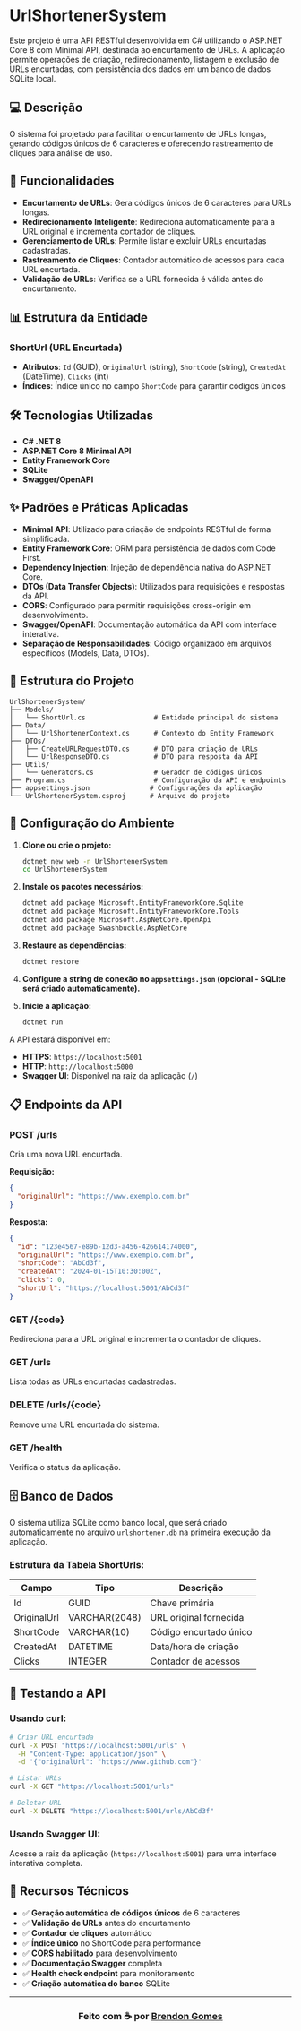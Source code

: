 ﻿# UrlShortenerSystem

Este projeto é uma API RESTful desenvolvida em C# utilizando o ASP.NET Core 8 com Minimal API, destinada ao encurtamento de URLs. A aplicação permite operações de criação, redirecionamento, listagem e exclusão de URLs encurtadas, com persistência dos dados em um banco de dados SQLite local.

## 💻 Descrição

O sistema foi projetado para facilitar o encurtamento de URLs longas, gerando códigos únicos de 6 caracteres e oferecendo rastreamento de cliques para análise de uso.

## 🔮 Funcionalidades

- **Encurtamento de URLs**: Gera códigos únicos de 6 caracteres para URLs longas.
- **Redirecionamento Inteligente**: Redireciona automaticamente para a URL original e incrementa contador de cliques.
- **Gerenciamento de URLs**: Permite listar e excluir URLs encurtadas cadastradas.
- **Rastreamento de Cliques**: Contador automático de acessos para cada URL encurtada.
- **Validação de URLs**: Verifica se a URL fornecida é válida antes do encurtamento.

## 📊 Estrutura da Entidade

### ShortUrl (URL Encurtada)

- **Atributos**: `Id` (GUID), `OriginalUrl` (string), `ShortCode` (string), `CreatedAt` (DateTime), `Clicks` (int)
- **Índices**: Índice único no campo `ShortCode` para garantir códigos únicos

## 🛠️ Tecnologias Utilizadas

- **C# .NET 8**
- **ASP.NET Core 8 Minimal API**
- **Entity Framework Core**
- **SQLite**
- **Swagger/OpenAPI**

## ✨ Padrões e Práticas Aplicadas

- **Minimal API**: Utilizado para criação de endpoints RESTful de forma simplificada.
- **Entity Framework Core**: ORM para persistência de dados com Code First.
- **Dependency Injection**: Injeção de dependência nativa do ASP.NET Core.
- **DTOs (Data Transfer Objects)**: Utilizados para requisições e respostas da API.
- **CORS**: Configurado para permitir requisições cross-origin em desenvolvimento.
- **Swagger/OpenAPI**: Documentação automática da API com interface interativa.
- **Separação de Responsabilidades**: Código organizado em arquivos específicos (Models, Data, DTOs).

## 📂 Estrutura do Projeto

```
UrlShortenerSystem/
├── Models/
│   └── ShortUrl.cs                 # Entidade principal do sistema
├── Data/
│   └── UrlShortenerContext.cs      # Contexto do Entity Framework
├── DTOs/
│   ├── CreateURLRequestDTO.cs      # DTO para criação de URLs
│   └── UrlResponseDTO.cs           # DTO para resposta da API
├── Utils/
│   └── Generators.cs               # Gerador de códigos únicos
├── Program.cs                      # Configuração da API e endpoints
├── appsettings.json               # Configurações da aplicação
└── UrlShortenerSystem.csproj      # Arquivo do projeto
```

## 🚀 Configuração do Ambiente

1. **Clone ou crie o projeto:**

   ```bash
   dotnet new web -n UrlShortenerSystem
   cd UrlShortenerSystem
   ```

2. **Instale os pacotes necessários:**

   ```bash
   dotnet add package Microsoft.EntityFrameworkCore.Sqlite
   dotnet add package Microsoft.EntityFrameworkCore.Tools
   dotnet add package Microsoft.AspNetCore.OpenApi
   dotnet add package Swashbuckle.AspNetCore
   ```

3. **Restaure as dependências:**

   ```bash
   dotnet restore
   ```

4. **Configure a string de conexão no `appsettings.json` (opcional - SQLite será criado automaticamente).**

5. **Inicie a aplicação:**

   ```bash
   dotnet run
   ```

A API estará disponível em:
- **HTTPS**: `https://localhost:5001`
- **HTTP**: `http://localhost:5000`
- **Swagger UI**: Disponível na raiz da aplicação (`/`)

## 📋 Endpoints da API

### **POST /urls**
Cria uma nova URL encurtada.

**Requisição:**
```json
{
  "originalUrl": "https://www.exemplo.com.br"
}
```

**Resposta:**
```json
{
  "id": "123e4567-e89b-12d3-a456-426614174000",
  "originalUrl": "https://www.exemplo.com.br",
  "shortCode": "AbCd3f",
  "createdAt": "2024-01-15T10:30:00Z",
  "clicks": 0,
  "shortUrl": "https://localhost:5001/AbCd3f"
}
```

### GET /{code}
Redireciona para a URL original e incrementa o contador de cliques.

### GET /urls
Lista todas as URLs encurtadas cadastradas.

### DELETE /urls/{code}
Remove uma URL encurtada do sistema.

### GET /health
Verifica o status da aplicação.

## 🗄️ Banco de Dados

O sistema utiliza SQLite como banco local, que será criado automaticamente no arquivo `urlshortener.db` na primeira execução da aplicação.

### Estrutura da Tabela ShortUrls:

| Campo | Tipo | Descrição |
|-------|------|-----------|
| Id | GUID | Chave primária |
| OriginalUrl | VARCHAR(2048) | URL original fornecida |
| ShortCode | VARCHAR(10) | Código encurtado único |
| CreatedAt | DATETIME | Data/hora de criação |
| Clicks | INTEGER | Contador de acessos |

## 🧪 Testando a API

### **Usando curl:**
```bash
# Criar URL encurtada
curl -X POST "https://localhost:5001/urls" \
  -H "Content-Type: application/json" \
  -d '{"originalUrl": "https://www.github.com"}'

# Listar URLs
curl -X GET "https://localhost:5001/urls"

# Deletar URL
curl -X DELETE "https://localhost:5001/urls/AbCd3f"
```

### **Usando Swagger UI:**
Acesse a raiz da aplicação (`https://localhost:5001`) para uma interface interativa completa.

## 🔧 Recursos Técnicos

- ✅ **Geração automática de códigos únicos** de 6 caracteres
- ✅ **Validação de URLs** antes do encurtamento
- ✅ **Contador de cliques** automático
- ✅ **Índice único** no ShortCode para performance
- ✅ **CORS habilitado** para desenvolvimento
- ✅ **Documentação Swagger** completa
- ✅ **Health check endpoint** para monitoramento
- ✅ **Criação automática do banco** SQLite

---

<h3 align="center">
    Feito com ☕ por <a href="https://github.com/Brendon3578">Brendon Gomes</a>
</h3>